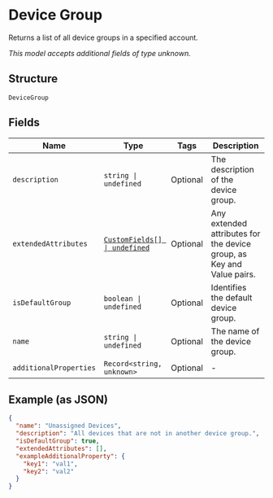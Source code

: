 
# Device Group

Returns a list of all device groups in a specified account.

*This model accepts additional fields of type unknown.*

## Structure

`DeviceGroup`

## Fields

| Name | Type | Tags | Description |
|  --- | --- | --- | --- |
| `description` | `string \| undefined` | Optional | The description of the device group. |
| `extendedAttributes` | [`CustomFields[] \| undefined`](../../doc/models/custom-fields.md) | Optional | Any extended attributes for the device group, as Key and Value pairs. |
| `isDefaultGroup` | `boolean \| undefined` | Optional | Identifies the default device group. |
| `name` | `string \| undefined` | Optional | The name of the device group. |
| `additionalProperties` | `Record<string, unknown>` | Optional | - |

## Example (as JSON)

```json
{
  "name": "Unassigned Devices",
  "description": "All devices that are not in another device group.",
  "isDefaultGroup": true,
  "extendedAttributes": [],
  "exampleAdditionalProperty": {
    "key1": "val1",
    "key2": "val2"
  }
}
```

